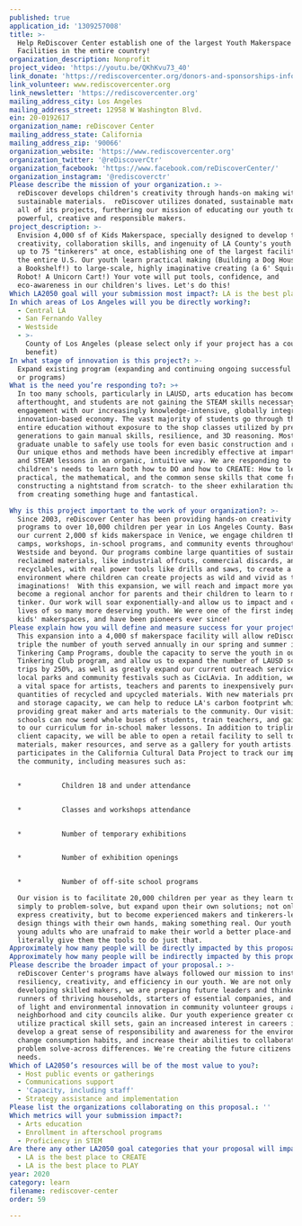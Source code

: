 ```yaml
---
published: true
application_id: '1309257008'
title: >-
  Help ReDiscover Center establish one of the largest Youth Makerspace
  Facilities in the entire country!
organization_description: Nonprofit
project_video: 'https://youtu.be/QKhKvu73_40'
link_donate: 'https://rediscovercenter.org/donors-and-sponsorships-information/'
link_volunteer: www.rediscovercenter.org
link_newsletter: 'https://rediscovercenter.org'
mailing_address_city: Los Angeles
mailing_address_street: 12958 W Washington Blvd.
ein: 20-0192617
organization_name: reDiscover Center
mailing_address_state: California
mailing_address_zip: '90066'
organization_website: 'https://www.rediscovercenter.org'
organization_twitter: '@reDiscoverCtr'
organization_facebook: 'https://www.facebook.com/reDiscoverCenter/'
organization_instagram: '@rediscoverctr'
Please describe the mission of your organization.: >-
  reDiscover develops children's creativity through hands-on making with
  sustainable materials.  reDiscover utilizes donated, sustainable materials in
  all of its projects, furthering our mission of educating our youth to become
  powerful, creative and responsible makers.
project_description: >-
  Envision 4,000 sf of Kids Makerspace, specially designed to develop the
  creativity, collaboration skills, and ingenuity of LA County's youth - serving
  up to 75 "tinkerers" at once, establishing one of the largest facilities in
  the entire U.S. Our youth learn practical making (Building a Dog House! Design
  a Bookshelf!) to large-scale, highly imaginative creating (a 6' Squirrel
  Robot! A Unicorn Cart!) Your vote will put tools, confidence, and
  eco-awareness in our children's lives. Let's do this! 
Which LA2050 goal will your submission most impact?: LA is the best place to LEARN
In which areas of Los Angeles will you be directly working?:
  - Central LA
  - San Fernando Valley
  - Westside
  - >-
    County of Los Angeles (please select only if your project has a countywide
    benefit)
In what stage of innovation is this project?: >-
  Expand existing program (expanding and continuing ongoing successful projects
  or programs)
What is the need you’re responding to?: >+
  In too many schools, particularly in LAUSD, arts education has become a sad
  afterthought, and students are not gaining the STEAM skills necessary for full
  engagement with our increasingly knowledge-intensive, globally integrated and
  innovation-based economy. The vast majority of students go through their
  entire education without exposure to the shop classes utilized by previous
  generations to gain manual skills, resilience, and 3D reasoning. Most students
  graduate unable to safely use tools for even basic construction and repairs.
  Our unique ethos and methods have been incredibly effective at imparting STEM
  and STEAM lessons in an organic, intuitive way. We are responding to
  children's needs to learn both how to DO and how to CREATE: How to learn the
  practical, the mathematical, and the common sense skills that come from, say,
  constructing a nightstand from scratch- to the sheer exhilaration that comes
  from creating something huge and fantastical. 

Why is this project important to the work of your organization?: >-
  Since 2003, reDiscover Center has been providing hands-on creativity education
  programs to over 10,000 children per year in Los Angeles County. Based out of
  our current 2,000 sf kids makerspace in Venice, we engage children through
  camps, workshops, in-school programs, and community events throughout the
  Westside and beyond. Our programs combine large quantities of sustainable and
  reclaimed materials, like industrial offcuts, commercial discards, and
  recyclables, with real power tools like drills and saws, to create a tinkering
  environment where children can create projects as wild and vivid as their
  imaginations!  With this expansion, we will reach and impact more youth, and
  become a regional anchor for parents and their children to learn to make and
  tinker. Our work will soar exponentially-and allow us to impact and change the
  lives of so many more deserving youth. We were one of the first independent
  kids' makerspaces, and have been pioneers ever since! 
Please explain how you will define and measure success for your project.: >-
  This expansion into a 4,000 sf makerspace facility will allow reDiscover to
  triple the number of youth served annually in our spring and summer intensive
  Tinkering Camp Programs, double the capacity to serve the youth in our
  Tinkering Club program, and allow us to expand the number of LAUSD school
  trips by 250%, as well as greatly expand our current outreach services to
  local parks and community festivals such as CicLAvia. In addition, we serve as
  a vital space for artists, teachers and parents to inexpensively purchase
  quantities of recycled and upcycled materials. With new materials processing
  and storage capacity, we can help to reduce LA's carbon footprint while
  providing great maker and arts materials to the community. Our visiting
  schools can now send whole buses of students, train teachers, and gain access
  to our curriculum for in-school maker lessons. In addition to tripling our
  client capacity, we will be able to open a retail facility to sell tools,
  materials, maker resources, and serve as a gallery for youth artists. rDC
  participates in the California Cultural Data Project to track our impact in
  the community, including measures such as:


  *          Children 18 and under attendance


  *          Classes and workshops attendance


  *          Number of temporary exhibitions


  *          Number of exhibition openings


  *          Number of off-site school programs

  Our vision is to facilitate 20,000 children per year as they learn to not
  simply to problem-solve, but expand upon their own solutions; not only to
  express creativity, but to become experienced makers and tinkerers-learning to
  design things with their own hands, making something real. Our youth become
  young adults who are unafraid to make their world a better place-and we
  literally give them the tools to do just that.
Approximately how many people will be directly impacted by this proposal?: '20000'
Approximately how many people will be indirectly impacted by this proposal?: '25000'
Please describe the broader impact of your proposal.: >-
  reDiscover Center's programs have always followed our mission to instill
  resiliency, creativity, and efficiency in our youth. We are not only
  developing skilled makers, we are preparing future leaders and thinkers-
  runners of thriving households, starters of essential companies, and beacons
  of light and environmental innovation in community volunteer groups and
  neighborhood and city councils alike. Our youth experience greater confidence,
  utilize practical skill sets, gain an increased interest in careers in STEM,
  develop a great sense of responsibility and awareness for the environment,
  change consumption habits, and increase their abilities to collaborate and
  problem solve-across differences. We're creating the future citizens L.A.
  needs.
Which of LA2050’s resources will be of the most value to you?:
  - Host public events or gatherings
  - Communications support
  - 'Capacity, including staff'
  - Strategy assistance and implementation
Please list the organizations collaborating on this proposal.: ''
Which metrics will your submission impact?:
  - Arts education
  - Enrollment in afterschool programs
  - Proficiency in STEM
Are there any other LA2050 goal categories that your proposal will impact?:
  - LA is the best place to CREATE
  - LA is the best place to PLAY
year: 2020
category: learn
filename: rediscover-center
order: 59

---
```


